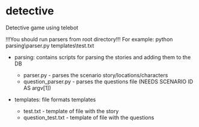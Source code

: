 # detective
Detective game using telebot

!!!You should run parsers from root directory!!!
For example:
python parsing\parser.py templates\test.txt

- parsing: contains scripts for parsing the stories and adding them to the DB
  - parser.py - parses the scenario story/locations/characters
  - question_parser.py - parses the questions file (NEEDS SCENARIO ID AS argv[1])

- templates: file formats templates
  - test.txt - template of file with the story
  - question_test.txt - template of file with the questions